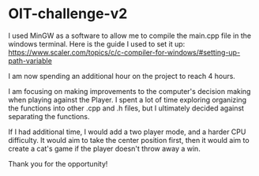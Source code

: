 # OIT-challenge-v2

I used MinGW as a software to allow me to compile the main.cpp file in the windows terminal. Here is the guide I used to set it up: https://www.scaler.com/topics/c/c-compiler-for-windows/#setting-up-path-variable

I am now spending an additional hour on the project to reach 4 hours.

I am focusing on making improvements to the computer's decision making when playing against the Player.
I spent a lot of time exploring organizing the functions into other .cpp and .h files, but I ultimately decided against separating the functions.

If I had additional time, I would add a two player mode, and a harder CPU difficulty. It would aim to take the center position first, then it would aim to create a cat's game if the player doesn't throw away a win.

Thank you for the opportunity!
